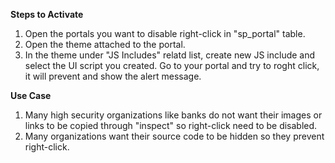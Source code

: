 **Steps to Activate**
1. Open the portals you want to disable right-click in "sp_portal" table.
2. Open the theme attached to the portal.
3. In the theme under "JS Includes" relatd list, create new JS include and select the UI script you created.
Go to your portal and try to roght click, it will prevent and show the alert message.

**Use Case**
1. Many high security organizations like banks do not want their images or links to be copied through "inspect" so right-click need to be disabled.
2. Many organizations want their source code to be hidden so they prevent right-click.
